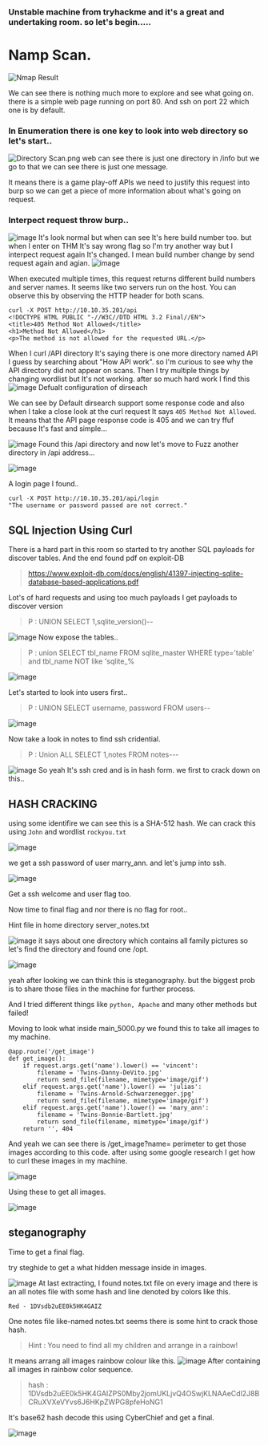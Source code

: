 

### Unstable machine from tryhackme and it's a great and undertaking room. so let's begin.....


# Namp Scan.
![Nmap Result](https://user-images.githubusercontent.com/45504631/132653954-a34c70da-2d42-4fa4-a51d-da0b3ab2a40f.png)


We can see there is nothing much more to explore and see what going on. there is a simple web page running on port 80. And ssh on port 22 which one is by default.

### In Enumeration there is one key to look into web directory so let's start..
![Directory Scan.png](https://user-images.githubusercontent.com/45504631/132654224-a0d33b26-71de-42ac-98eb-8da07a7105ed.png)
 web can see there is just one directory in /info but we go to that we can see there is just one message.


 


It means there is a game play-off APIs we need to justify this request into burp so we can get a piece of more information about what's going on request.

### Interpect request throw burp..

![image](https://user-images.githubusercontent.com/45504631/132654944-579ecbdf-eec8-46f6-9bbe-c53bc8bccbe8.png)
It's look normal but when can see It's here build number too. but when I enter on THM It's say wrong flag so I'm try another way but I interpect request again It's changed. I mean build number change by send request again and agian. 
![image](https://user-images.githubusercontent.com/45504631/132655182-a6deddee-bb0d-46cb-a2ed-eb9f814e6b57.png)

When executed multiple times, this request returns different build numbers and server names. It seems like two servers run on the host. You can observe this by observing the HTTP header for both scans.

```
curl -X POST http://10.10.35.201/api
<!DOCTYPE HTML PUBLIC "-//W3C//DTD HTML 3.2 Final//EN">
<title>405 Method Not Allowed</title>
<h1>Method Not Allowed</h1>
<p>The method is not allowed for the requested URL.</p>
```

  When I curl /API directory It's saying there is one more directory named API I guess by searching about "How API work". so I'm curious to see why the API directory did not appear on scans. Then I try multiple things by changing wordlist but It's not working. after so much hard work I find this 
![image](https://user-images.githubusercontent.com/45504631/132656629-490d5e08-94ae-46e0-9d18-525e5851597c.png)     Defualt configuration of dirseach 
     
We can see by Default dirsearch support some response code and also when I take a close look at the curl request It says ``405 Method Not Allowed``. It means that the API page response code is 405 and we can try ffuf because It's fast and simple...

![image](https://user-images.githubusercontent.com/45504631/132656838-6d0fc891-1218-4ae6-83ae-81352807a299.png)
Found this /api directory and now let's move to Fuzz another directory in /api address...

![image](https://user-images.githubusercontent.com/45504631/132656867-cea01318-0cc3-4b89-8576-2f89c6f38025.png)

A login page I found..

```
curl -X POST http://10.10.35.201/api/login
"The username or password passed are not correct."
```
## SQL Injection Using Curl

There is a hard part in this room so started to try another SQL payloads for discover tables. And the end found pdf on exploit-DB 

> https://www.exploit-db.com/docs/english/41397-injecting-sqlite-database-based-applications.pdf 

Lot's of hard requests and using too much payloads I get payloads to discover version 

> P : UNION SELECT 1,sqlite_version()--

![image](https://user-images.githubusercontent.com/45504631/132657188-455a0110-f975-452a-be38-cb44e331ce58.png)
Now expose the tables..

> P : union SELECT tbl_name FROM sqlite_master  WHERE type='table' and tbl_name NOT like 'sqlite_%

![image](https://user-images.githubusercontent.com/45504631/132656977-e99de36f-b086-48a6-8ff1-b5ca28a3db13.png)

Let's started to look into users first..

> P : UNION SELECT username, password FROM users--

![image](https://user-images.githubusercontent.com/45504631/132657269-297ba99b-0677-461f-9e78-60cb8f313b9d.png)

Now take a look in notes to find ssh cridential.

> P : Union ALL SELECT 1,notes FROM notes---


![image](https://user-images.githubusercontent.com/45504631/132657301-4346add4-2acd-4f71-8bff-6f8adb446fb1.png)
So yeah It's ssh cred and is in hash form. we first to crack down on this..

## HASH CRACKING 

using some identifire we can see this is a SHA-512 hash.
We can crack this using ``John`` and wordlist ``rockyou.txt``

![image](https://user-images.githubusercontent.com/45504631/132663687-2738c890-a91a-4045-9e66-dea942d51dbd.png)

we get a ssh password of user marry_ann. and let's jump into ssh.

![image](https://user-images.githubusercontent.com/45504631/132663772-d2096775-0faa-4a5b-9e0e-7ee0656faf5a.png)

Get a ssh welcome and user flag too.

Now time to final flag and nor there is no flag for root..
 
Hint file in home directory server_notes.txt 

![image](https://user-images.githubusercontent.com/45504631/132663820-b8b30931-379c-4eb6-86c6-9b29d238739d.png)
it says about one directory which contains all family pictures so let's find the directory and found one /opt.

![image](https://user-images.githubusercontent.com/45504631/132663888-a8c3039c-ec21-4e97-b007-44b364ea3d13.png)

yeah after looking we can think this is steganography. but the biggest prob is to share those files in the machine for further process.

And I tried different things like `python, Apache` and many other methods but failed! 

Moving to look what inside main_5000.py we found this to take all images to my machine.

```
@app.route('/get_image')
def get_image():
    if request.args.get('name').lower() == 'vincent':
        filename = 'Twins-Danny-DeVito.jpg'
        return send_file(filename, mimetype='image/gif')
    elif request.args.get('name').lower() == 'julias':
        filename = 'Twins-Arnold-Schwarzenegger.jpg'
        return send_file(filename, mimetype='image/gif')
    elif request.args.get('name').lower() == 'mary_ann':
        filename = 'Twins-Bonnie-Bartlett.jpg'
        return send_file(filename, mimetype='image/gif')
    return '', 404

```

And yeah we can see there is /get_image?name= perimeter to get those images according to this code. after using some google research I get how to curl these images in my machine.

![image](https://user-images.githubusercontent.com/45504631/132664206-fefee14b-5f25-4e4f-aa0f-c514d81c45d9.png)

Using these to get all images.



![image](https://user-images.githubusercontent.com/45504631/132664326-629afbe1-d4a7-4216-9eb1-afdddb9a71f9.png)
## steganography

Time to get a final flag.

try steghide to get a what hidden message inside in images.

![image](https://user-images.githubusercontent.com/45504631/132664337-66bbb66f-6fec-425f-85cf-ebf748004a54.png)
At last extracting, I found notes.txt file on every image and there is an all notes file with some hash and line denoted by colors like this.

```
Red - 1DVsdb2uEE0k5HK4GAIZ

```

One notes file like-named notes.txt seems there is some hint to crack those hash.

> Hint : You need to find all my children and arrange in a rainbow!

It means arrang all images rainbow colour like this.
![image](https://user-images.githubusercontent.com/45504631/132664761-554cacd6-0f74-4cbf-a695-97b0e0250d8f.png)
After containing all images in rainbow color sequence.

>hash : 1DVsdb2uEE0k5HK4GAIZPS0Mby2jomUKLjvQ4OSwjKLNAAeCdl2J8BCRuXVXeVYvs6J6HKpZWPG8pfeHoNG1

It's base62 hash decode this using CyberChief and get a final.

![image](https://user-images.githubusercontent.com/45504631/132664838-fd579a4f-903a-4ffc-96c8-9822167ac3ca.png)

